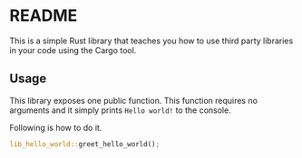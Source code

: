 # README

This is a simple Rust library that teaches you how to use third party
libraries in your code using the Cargo tool.

## Usage

This library exposes one public function. This function requires no arguments
and it simply prints `Hello world!` to the console.

Following is how to do it.

```rust
lib_hello_world::greet_hello_world();
```
